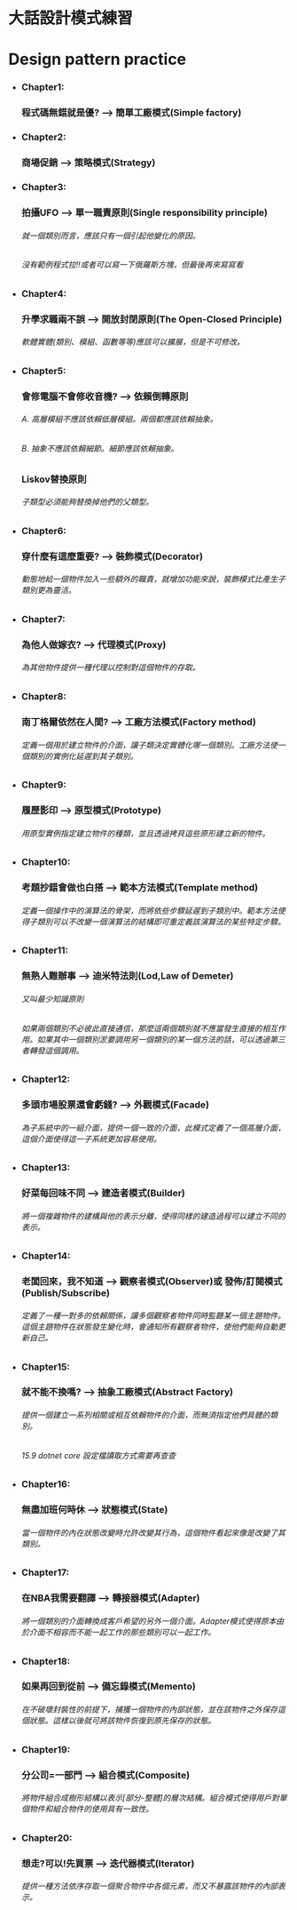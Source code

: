 # 大話設計模式練習
# Design pattern practice

- ### Chapter1:
    ### 程式碼無錯就是優? --> 簡單工廠模式(Simple factory)

- ### Chapter2:
    ### 商場促銷 --> 策略模式(Strategy)

- ### Chapter3:
    ### 拍攝UFO --> 單一職責原則(Single responsibility principle)
    ###### 就一個類別而言，應該只有一個引起他變化的原因。
    ###### *沒有範例程式拉!!或者可以寫一下俄羅斯方塊，但最後再來寫寫看*

- ### Chapter4:
    ### 升學求職兩不誤 --> 開放封閉原則(The Open-Closed Principle)
    ###### 軟體實體(類別、模組、函數等等)應該可以擴展，但是不可修改。

- ### Chapter5:
    ### 會修電腦不會修收音機? --> 依賴倒轉原則
    ###### A. 高層模組不應該依賴低層模組。兩個都應該依賴抽象。
    ###### B. 抽象不應該依賴細節。細節應該依賴抽象。
    ### Liskov替換原則
    ###### 子類型必須能夠替換掉他們的父類型。

- ### Chapter6:
    ### 穿什麼有這麼重要? --> 裝飾模式(Decorator)
    ###### 動態地給一個物件加入一些額外的職責，就增加功能來說，裝飾模式比產生子類別更為靈活。

- ### Chapter7:
    ### 為他人做嫁衣? --> 代理模式(Proxy)
    ###### 為其他物件提供一種代理以控制對這個物件的存取。

- ### Chapter8:
    ### 南丁格爾依然在人間? --> 工廠方法模式(Factory method)
    ###### 定義一個用於建立物件的介面，讓子類決定實體化哪一個類別。工廠方法使一個類別的實例化延遲到其子類別。
    
- ### Chapter9:
    ### 履歷影印 --> 原型模式(Prototype)
    ###### 用原型實例指定建立物件的種類，並且透過拷貝這些原形建立新的物件。

- ### Chapter10:
    ### 考題抄錯會做也白搭 --> 範本方法模式(Template method)
    ###### 定義一個操作中的演算法的骨架，而將依些步驟延遲到子類別中。範本方法使得子類別可以不改變一個演算法的結構即可重定義該演算法的某些特定步驟。
    
- ### Chapter11:
    ### 無熟人難辦事 --> 迪米特法則(Lod,Law of Demeter)
    ###### 又叫最少知識原則
    ###### 如果兩個類別不必彼此直接通信，那麼這兩個類別就不應當發生直接的相互作用。如果其中一個類別淤要調用另一個類別的某一個方法的話，可以透過第三者轉發這個調用。

- ### Chapter12:
    ### 多頭市場股票還會虧錢? --> 外觀模式(Facade)
    ###### 為子系統中的一組介面，提供一個一致的介面，此模式定義了一個高層介面，這個介面使得這一子系統更加容易使用。

- ### Chapter13:
    ### 好菜每回味不同 --> 建造者模式(Builder)
    ###### 將一個複雜物件的建構與他的表示分離，使得同樣的建造過程可以建立不同的表示。

- ### Chapter14:
    ### 老闆回來，我不知道 --> 觀察者模式(Observer)或 發佈/訂閱模式 (Publish/Subscribe)
    ###### 定義了一種一對多的依賴關係，讓多個觀察者物件同時監聽某一個主題物件。這個主題物件在狀態發生變化時，會通知所有觀察者物件，使他們能夠自動更新自己。

- ### Chapter15:
    ### 就不能不換嗎? --> 抽象工廠模式(Abstract Factory)
    ###### 提供一個建立一系列相關或相互依賴物件的介面，而無須指定他們具體的類別。
    ###### 15.9 dotnet core 設定檔讀取方式需要再查查
    
- ### Chapter16:
    ### 無盡加班何時休 --> 狀態模式(State)
    ###### 當一個物件的內在狀態改變時允許改變其行為，這個物件看起來像是改變了其類別。
    
- ### Chapter17:
    ### 在NBA我需要翻譯 --> 轉接器模式(Adapter)
    ###### 將一個類別的介面轉換成客戶希望的另外一個介面。Adapter模式使得原本由於介面不相容而不能一起工作的那些類別可以一起工作。
    
- ### Chapter18:
    ### 如果再回到從前 --> 備忘錄模式(Memento)
    ###### 在不破壞封裝性的前提下，捕獲一個物件的內部狀態，並在該物件之外保存這個狀態。這樣以後就可將該物件恢復到原先保存的狀態。
    
- ### Chapter19:
    ### 分公司=一部門 --> 組合模式(Composite)
    ###### 將物件組合成樹形結構以表示[部分-整體]的層次結構。組合模式使得用戶對單個物件和組合物件的使用具有一致性。
    
- ### Chapter20:
    ### 想走?可以!先買票 --> 迭代器模式(Iterator)
    ###### 提供一種方法依序存取一個聚合物件中各個元素，而又不暴露該物件的內部表示。